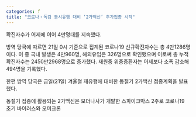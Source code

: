 ```yaml
---
categories: f
title: "코로나‧독감 동시유행 대비 ‘2가백신’ 추가접종 시작"
---
```

확진자수가 어제에 이어 4만명대를 지속했다.

방역 당국에 따르면 21일 0시 기준으로 집계된 코로나19 신규확진자수는 총 4만1286명이다. 이 중 국내 발생은 4만960명, 해외유입은 326명으로 확인됐으며 이로써 총 누적확진자수는 2450만2968명으로 증가했다. 재원중 위중증환자는 어제보다 소폭 감소해 494명을 기록했다.

한편 방역 당국은 금일(21일) 겨울철 재유행에 대비한 동절기 2가백신 접종계획을 발표했다.

동절기 접종에 활용되는 2가백신은 모더나사가 개발한 스파이크박스 2주로 코로나19 초기 바이러스와 오미크론 